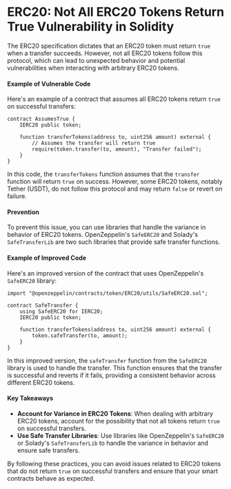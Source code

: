 # ERC20: Not All ERC20 Tokens Return True Vulnerability in Solidity

The ERC20 specification dictates that an ERC20 token must return `true` when a transfer succeeds. However, not all ERC20 tokens follow this protocol, which can lead to unexpected behavior and potential vulnerabilities when interacting with arbitrary ERC20 tokens.

#### Example of Vulnerable Code

Here's an example of a contract that assumes all ERC20 tokens return `true` on successful transfers:

```solidity
contract AssumesTrue {
    IERC20 public token;

    function transferTokens(address to, uint256 amount) external {
        // Assumes the transfer will return true
        require(token.transfer(to, amount), "Transfer failed");
    }
}
```

In this code, the `transferTokens` function assumes that the `transfer` function will return `true` on success. However, some ERC20 tokens, notably Tether (USDT), do not follow this protocol and may return `false` or revert on failure.

#### Prevention

To prevent this issue, you can use libraries that handle the variance in behavior of ERC20 tokens. OpenZeppelin's `SafeERC20` and Solady's `SafeTransferLib` are two such libraries that provide safe transfer functions.

#### Example of Improved Code

Here's an improved version of the contract that uses OpenZeppelin's `SafeERC20` library:

```solidity
import "@openzeppelin/contracts/token/ERC20/utils/SafeERC20.sol";

contract SafeTransfer {
    using SafeERC20 for IERC20;
    IERC20 public token;

    function transferTokens(address to, uint256 amount) external {
        token.safeTransfer(to, amount);
    }
}
```

In this improved version, the `safeTransfer` function from the `SafeERC20` library is used to handle the transfer. This function ensures that the transfer is successful and reverts if it fails, providing a consistent behavior across different ERC20 tokens.

#### Key Takeaways

- **Account for Variance in ERC20 Tokens**: When dealing with arbitrary ERC20 tokens, account for the possibility that not all tokens return `true` on successful transfers.
- **Use Safe Transfer Libraries**: Use libraries like OpenZeppelin's `SafeERC20` or Solady's `SafeTransferLib` to handle the variance in behavior and ensure safe transfers.

By following these practices, you can avoid issues related to ERC20 tokens that do not return `true` on successful transfers and ensure that your smart contracts behave as expected.